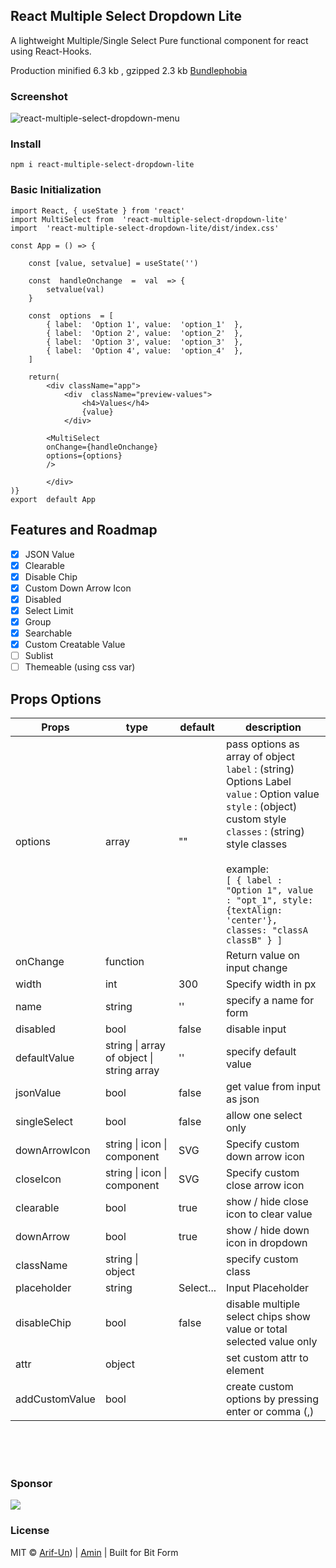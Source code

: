 ## React Multiple Select Dropdown Lite
A lightweight Multiple/Single Select Pure functional component for react using React-Hooks.

Production minified 6.3 kb , gzipped 2.3 kb [Bundlephobia](https://bundlephobia.com/result?p=react-multiple-select-dropdown-lite@1.0.16)

### Screenshot
![react-multiple-select-dropdown-menu](https://github.com/Arif-un/react-multiple-select-dropdown-lite/blob/master/screenshoot/react%20multiple%20select%20dropdown%20menu%20,%20lightweight,%20react%20hooks.gif?raw=true)

### Install

    npm i react-multiple-select-dropdown-lite

### Basic Initialization
```
import React, { useState } from 'react'
import MultiSelect from  'react-multiple-select-dropdown-lite'
import  'react-multiple-select-dropdown-lite/dist/index.css'

const App = () => {

	const [value, setvalue] = useState('')

	const  handleOnchange  =  val  => {
		setvalue(val)
	}

	const  options  = [
		{ label:  'Option 1', value:  'option_1'  },
		{ label:  'Option 2', value:  'option_2'  },
		{ label:  'Option 3', value:  'option_3'  },
		{ label:  'Option 4', value:  'option_4'  },
	]

	return(
		<div className="app">
			<div  className="preview-values">
				<h4>Values</h4>
				{value}
			</div>

		<MultiSelect
		onChange={handleOnchange}
		options={options}
		/>

		</div>
)}
export  default App
```
## Features and Roadmap

- [x] JSON Value <br>
- [x] Clearable <br>
- [x] Disable Chip <br>
- [x] Custom Down Arrow Icon <br>
- [x] Disabled <br>
- [x] Select Limit <br>
- [x] Group <br>
- [x] Searchable <br>
- [x] Custom Creatable Value <br>
- [ ] Sublist <br>
- [ ] Themeable (using css var) <br>

## Props Options
|Props| type | default | description
|-----|------| ------- | ----------|
| options| array | ""  | pass options as array of object <br> `label` : (string) Options Label <br> `value` : Option value <br> `style` : (object) custom style <br> `classes` : (string) style classes <br> <br> example: <br> `[ { label : "Option 1", value : "opt_1", style: {textAlign: 'center'}, classes: "classA classB" } ]`
|onChange | function | |Return value on input change
| width | int | 300 | Specify width in px
|name| string | '' | specify a name for form
|disabled | bool | false | disable input
| defaultValue | string \| array of object \| string array | '' | specify default value
|jsonValue | bool | false | get value from input as json
|singleSelect | bool | false | allow one select only
|downArrowIcon| string \| icon \| component | SVG | Specify custom down arrow icon
|closeIcon |string \| icon \| component  | SVG | Specify custom close arrow icon
|clearable | bool | true | show / hide close icon to clear value
downArrow |bool | true|  show / hide down icon in dropdown
| className | string \| object | | specify custom class
|placeholder | string | Select... | Input Placeholder
|disableChip | bool | false | disable multiple select chips show value or total selected value only 
|attr | object | |set custom attr to element  
|addCustomValue | bool | |create custom options by pressing enter or comma (,)

<br>
<br>
<br>

### Sponsor

[<img src="https://www.bitcode.pro/wp-content/uploads/2019/09/final.svg_-3.png">](https://www.bitcode.pro/)


### License
MIT © [Arif-Un](https://github.com/arif-un)) | [Amin](https://github.com/mdrubelamin2) | Built for Bit Form

